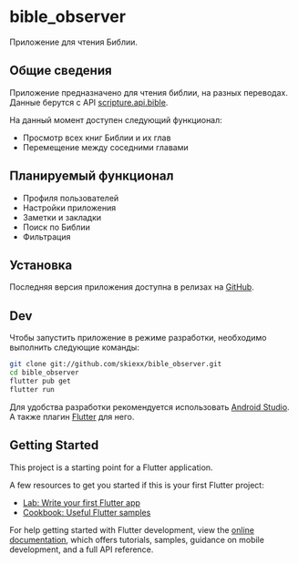 # bible_observer

Приложение для чтения Библии.

## Общие сведения

Приложение предназначено для чтения библии, на разных переводах.
Данные берутся с API [scripture.api.bible](https://scripture.api.bible/).
  
На данный момент доступен следующий функционал:
- Просмотр всех книг Библии и их глав
- Перемещение между соседними главами

## Планируемый функционал

- Профиля пользователей
- Настройки приложения
- Заметки и закладки
- Поиск по Библии
- Фильтрация

## Установка

Последняя версия приложения доступна в релизах на [GitHub](https://github.com/skiexx/bible_observer/releases/latest).

## Dev

Чтобы запустить приложение в режиме разработки, необходимо выполнить следующие команды:

```bash
git clone git://github.com/skiexx/bible_observer.git
cd bible_observer
flutter pub get
flutter run
```

Для удобства разработки рекомендуется использовать [Android Studio](https://developer.android.com/studio).
А также плагин [Flutter](https://plugins.jetbrains.com/plugin/9212-flutter) для него.

## Getting Started

This project is a starting point for a Flutter application.

A few resources to get you started if this is your first Flutter project:

- [Lab: Write your first Flutter app](https://docs.flutter.dev/get-started/codelab)
- [Cookbook: Useful Flutter samples](https://docs.flutter.dev/cookbook)

For help getting started with Flutter development, view the
[online documentation](https://docs.flutter.dev/), which offers tutorials,
samples, guidance on mobile development, and a full API reference.
